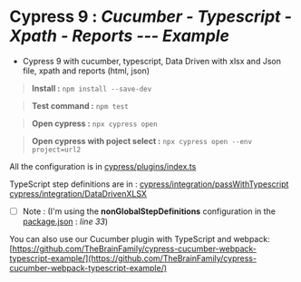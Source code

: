 # Cypress 9 : *Cucumber - Typescript - Xpath - Reports --- Example*
- Cypress 9 with cucumber, typescript, Data Driven with xlsx and Json file, xpath and reports (html, json)

> **Install :** `npm install --save-dev`

> **Test command :** `npm test`

> **Open cypress :** `npx cypress open`

> **Open cypress with poject select :** `npx cypress open --env project=url2`

All the configuration is in [cypress/plugins/index.ts](cypress/plugins/index.ts)

TypeScript step definitions are in :
    [cypress/integration/passWithTypescript](cypress/integration/url1/passWithTypescript)
    [cypress/integration/DataDrivenXLSX](cypress/integration/url2/DataDrivenXLSX/)

 - [ ] Note : (I'm using the **nonGlobalStepDefinitions** configuration in the [package.json](package.json) : *line 33*)

You can also use our Cucumber plugin with TypeScript and webpack: [https://github.com/TheBrainFamily/cypress-cucumber-webpack-typescript-example/](https://github.com/TheBrainFamily/cypress-cucumber-webpack-typescript-example/)
